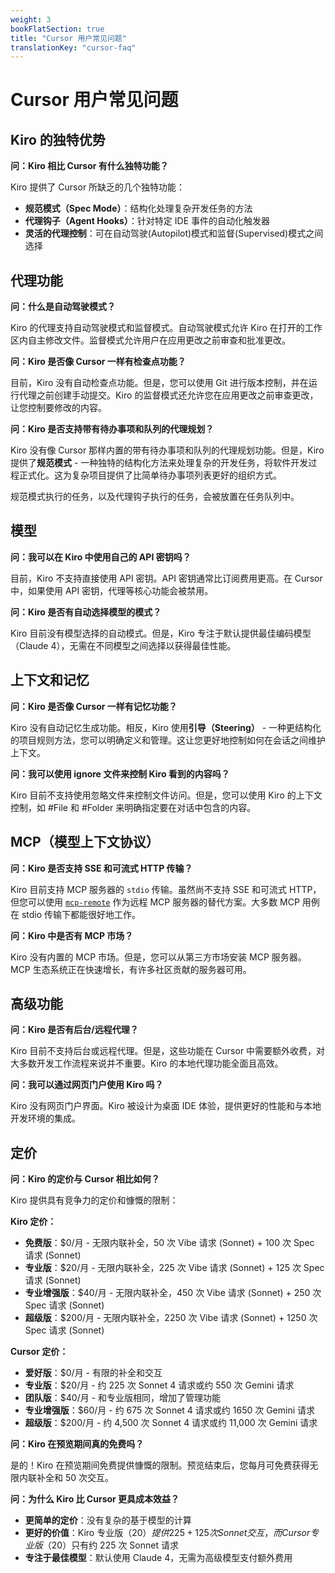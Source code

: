 ```yaml
---
weight: 3
bookFlatSection: true
title: "Cursor 用户常见问题"
translationKey: "cursor-faq"
---
```


# Cursor 用户常见问题

## Kiro 的独特优势

**问：Kiro 相比 Cursor 有什么独特功能？**

Kiro 提供了 Cursor 所缺乏的几个独特功能：

- **规范模式（Spec Mode）**：结构化处理复杂开发任务的方法
- **代理钩子（Agent Hooks）**：针对特定 IDE 事件的自动化触发器
- **灵活的代理控制**：可在自动驾驶(Autopilot)模式和监督(Supervised)模式之间选择

## 代理功能

**问：什么是自动驾驶模式？**

Kiro 的代理支持自动驾驶模式和监督模式。自动驾驶模式允许 Kiro 在打开的工作区内自主修改文件。监督模式允许用户在应用更改之前审查和批准更改。

**问：Kiro 是否像 Cursor 一样有检查点功能？**

目前，Kiro 没有自动检查点功能。但是，您可以使用 Git 进行版本控制，并在运行代理之前创建手动提交。Kiro 的监督模式还允许您在应用更改之前审查更改，让您控制要修改的内容。

**问：Kiro 是否支持带有待办事项和队列的代理规划？**

Kiro 没有像 Cursor 那样内置的带有待办事项和队列的代理规划功能。但是，Kiro 提供了**规范模式** - 一种独特的结构化方法来处理复杂的开发任务，将软件开发过程正式化。这为复杂项目提供了比简单待办事项列表更好的组织方式。

规范模式执行的任务，以及代理钩子执行的任务，会被放置在任务队列中。

## 模型

**问：我可以在 Kiro 中使用自己的 API 密钥吗？**

目前，Kiro 不支持直接使用 API 密钥。API 密钥通常比订阅费用更高。在 Cursor 中，如果使用 API 密钥，代理等核心功能会被禁用。

**问：Kiro 是否有自动选择模型的模式？**

Kiro 目前没有模型选择的自动模式。但是，Kiro 专注于默认提供最佳编码模型（Claude 4），无需在不同模型之间选择以获得最佳性能。

## 上下文和记忆

**问：Kiro 是否像 Cursor 一样有记忆功能？**

Kiro 没有自动记忆生成功能。相反，Kiro 使用**引导（Steering）** - 一种更结构化的项目规则方法，您可以明确定义和管理。这让您更好地控制如何在会话之间维护上下文。

**问：我可以使用 ignore 文件来控制 Kiro 看到的内容吗？**

Kiro 目前不支持使用忽略文件来控制文件访问。但是，您可以使用 Kiro 的上下文控制，如 #File 和 #Folder 来明确指定要在对话中包含的内容。

## MCP（模型上下文协议）

**问：Kiro 是否支持 SSE 和可流式 HTTP 传输？**

Kiro 目前支持 MCP 服务器的 `stdio` 传输。虽然尚不支持 SSE 和可流式 HTTP，但您可以使用 [`mcp-remote`](https://www.npmjs.com/package/mcp-remote) 作为远程 MCP 服务器的替代方案。大多数 MCP 用例在 stdio 传输下都能很好地工作。

**问：Kiro 中是否有 MCP 市场？**

Kiro 没有内置的 MCP 市场。但是，您可以从第三方市场安装 MCP 服务器。MCP 生态系统正在快速增长，有许多社区贡献的服务器可用。

## 高级功能

**问：Kiro 是否有后台/远程代理？**

Kiro 目前不支持后台或远程代理。但是，这些功能在 Cursor 中需要额外收费，对大多数开发工作流程来说并不重要。Kiro 的本地代理功能全面且高效。

**问：我可以通过网页门户使用 Kiro 吗？**

Kiro 没有网页门户界面。Kiro 被设计为桌面 IDE 体验，提供更好的性能和与本地开发环境的集成。

## 定价

**问：Kiro 的定价与 Cursor 相比如何？**

Kiro 提供具有竞争力的定价和慷慨的限制：

**Kiro 定价：**

- **免费版**：$0/月 - 无限内联补全，50 次 Vibe 请求 (Sonnet) + 100 次 Spec 请求 (Sonnet)
- **专业版**：$20/月 - 无限内联补全，225 次 Vibe 请求 (Sonnet) + 125 次 Spec 请求 (Sonnet)
- **专业增强版**：$40/月 - 无限内联补全，450 次 Vibe 请求 (Sonnet) + 250 次 Spec 请求 (Sonnet)
- **超级版**：$200/月 - 无限内联补全，2250 次 Vibe 请求 (Sonnet) + 1250 次 Spec 请求 (Sonnet)

**Cursor 定价：**

- **爱好版**：$0/月 - 有限的补全和交互
- **专业版**：$20/月 - 约 225 次 Sonnet 4 请求或约 550 次 Gemini 请求
- **团队版**：$40/月 - 和专业版相同，增加了管理功能
- **专业增强版**：$60/月 - 约 675 次 Sonnet 4 请求或约 1650 次 Gemini 请求
- **超级版**：$200/月 - 约 4,500 次 Sonnet 4 请求或约 11,000 次 Gemini 请求

**问：Kiro 在预览期间真的免费吗？**

是的！Kiro 在预览期间免费提供慷慨的限制。预览结束后，您每月可免费获得无限内联补全和 50 次交互。

**问：为什么 Kiro 比 Cursor 更具成本效益？**

- **更简单的定价**：没有复杂的基于模型的计算
- **更好的价值**：Kiro 专业版（$20）提供 225 + 125 次 Sonnet 交互，而 Cursor 专业版（$20）只有约 225 次 Sonnet 请求
- **专注于最佳模型**：默认使用 Claude 4，无需为高级模型支付额外费用
